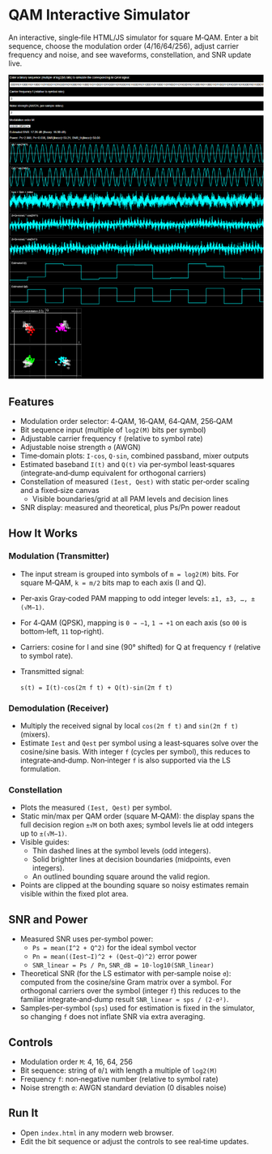 # QAM Interactive Simulator

An interactive, single‑file HTML/JS simulator for square M‑QAM. Enter a bit sequence, choose the modulation order (4/16/64/256), adjust carrier frequency and noise, and see waveforms, constellation, and SNR update live.

![alt text](image.png)

## Features

- Modulation order selector: 4‑QAM, 16‑QAM, 64‑QAM, 256‑QAM
- Bit sequence input (multiple of `log2(M)` bits per symbol)
- Adjustable carrier frequency `f` (relative to symbol rate)
- Adjustable noise strength `σ` (AWGN)
- Time‑domain plots: `I·cos`, `Q·sin`, combined passband, mixer outputs
- Estimated baseband `I(t)` and `Q(t)` via per‑symbol least‑squares (integrate‑and‑dump equivalent for orthogonal carriers)
- Constellation of measured `(Iest, Qest)` with static per‑order scaling and a fixed‑size canvas
  - Visible boundaries/grid at all PAM levels and decision lines
- SNR display: measured and theoretical, plus Ps/Pn power readout

## How It Works

### Modulation (Transmitter)

- The input stream is grouped into symbols of `m = log2(M)` bits. For square M‑QAM, `k = m/2` bits map to each axis (I and Q).
- Per‑axis Gray‑coded PAM mapping to odd integer levels: `±1, ±3, …, ±(√M−1)`.
- For 4‑QAM (QPSK), mapping is `0 → −1`, `1 → +1` on each axis (so `00` is bottom‑left, `11` top‑right).
- Carriers: cosine for I and sine (90° shifted) for Q at frequency `f` (relative to symbol rate).
- Transmitted signal:

  `s(t) = I(t)·cos(2π f t) + Q(t)·sin(2π f t)`

### Demodulation (Receiver)

- Multiply the received signal by local `cos(2π f t)` and `sin(2π f t)` (mixers).
- Estimate `Iest` and `Qest` per symbol using a least‑squares solve over the cosine/sine basis. With integer `f` (cycles per symbol), this reduces to integrate‑and‑dump. Non‑integer `f` is also supported via the LS formulation.

### Constellation

- Plots the measured `(Iest, Qest)` per symbol.
- Static min/max per QAM order (square M‑QAM): the display spans the full
  decision region `±√M` on both axes; symbol levels lie at odd integers
  up to `±(√M−1)`.
- Visible guides:
  - Thin dashed lines at the symbol levels (odd integers).
  - Solid brighter lines at decision boundaries (midpoints, even integers).
  - An outlined bounding square around the valid region.
 - Points are clipped at the bounding square so noisy estimates remain visible
   within the fixed plot area.

## SNR and Power

- Measured SNR uses per‑symbol power:
  - `Ps = mean(I^2 + Q^2)` for the ideal symbol vector
  - `Pn = mean((Iest−I)^2 + (Qest−Q)^2)` error power
  - `SNR_linear = Ps / Pn`, `SNR_dB = 10·log10(SNR_linear)`
- Theoretical SNR (for the LS estimator with per‑sample noise `σ`): computed from the cosine/sine Gram matrix over a symbol. For orthogonal carriers over the symbol (integer `f`) this reduces to the familiar integrate‑and‑dump result `SNR_linear ≈ sps / (2·σ²)`.
- Samples‑per‑symbol (`sps`) used for estimation is fixed in the simulator, so changing `f` does not inflate SNR via extra averaging.

## Controls

- Modulation order `M`: 4, 16, 64, 256
- Bit sequence: string of `0`/`1` with length a multiple of `log2(M)`
- Frequency `f`: non‑negative number (relative to symbol rate)
- Noise strength `σ`: AWGN standard deviation (0 disables noise)

## Run It

- Open `index.html` in any modern web browser.
- Edit the bit sequence or adjust the controls to see real‑time updates.
